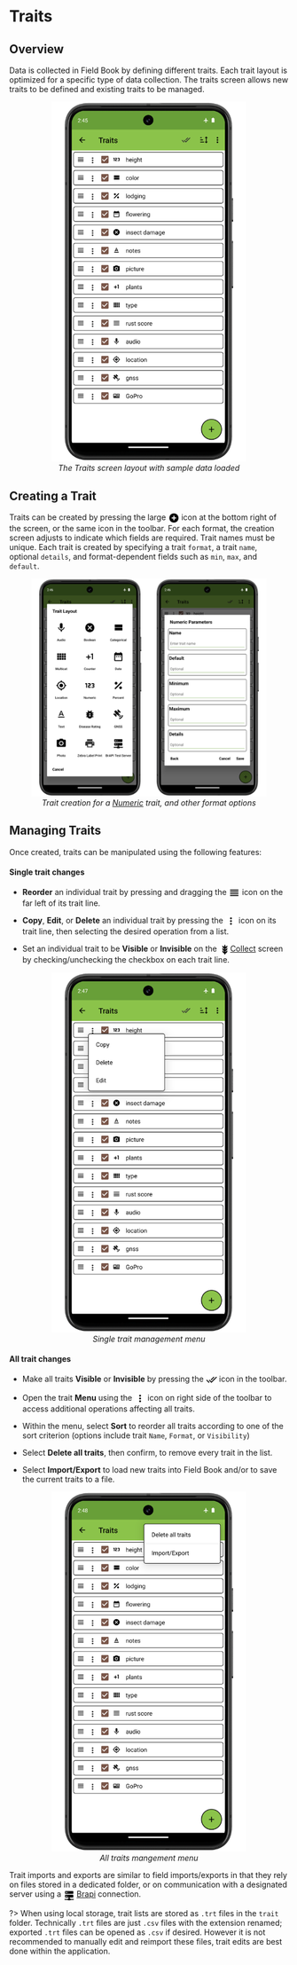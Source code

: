 Traits
======

Overview
--------

Data is collected in Field Book by defining different traits. Each trait
layout is optimized for a specific type of data collection. The traits
screen allows new traits to be defined and existing traits to be
managed.

<figure align="center" class="image">
  <img src="/_static/images/traits/traits_framed.png" width="350px"> 
  <figcaption><i>The Traits screen layout with sample data
loaded</i></figcaption> 
</figure>

Creating a Trait
----------------

Traits can be created by pressing the large <img ref="add" style="vertical-align: middle;" src="/_static/icons/traits/plus-circle.png" width="20px"> icon at the
bottom right of the screen, or the same icon in the toolbar. For each
format, the creation screen adjusts to indicate which fields are
required. Trait names must be unique. Each trait is created by
specifying a trait `format`, a trait `name`, optional `details`, and
format-dependent fields such as `min`, `max`, and `default`.

<figure align="center" class="image">
  <img src="/_static/images/traits/traits_create_joined.png" width="700px"> 
  <figcaption><i>Trait creation for a <a href="#/trait-numeric">Numeric</a> trait, and other format options</i></figcaption> 
</figure>

Managing Traits
---------------

Once created, traits can be manipulated using the following features:

#### Single trait changes

- **Reorder** an individual trait by pressing and dragging the <img ref="reorder" style="vertical-align: middle;" src="/_static/icons/traits/reorder-horizontal.png" width="20px"> icon on the far left of its trait line.

- **Copy**, **Edit**, or **Delete** an individual trait by pressing the <img ref="menu" style="vertical-align: middle;" src="/_static/icons/traits/dots-vertical.png" width="20px"> icon on its trait line, then selecting the desired operation from a list.

- Set an individual trait to be **Visible** or **Invisible** on the <a href="collect.md"><img style="vertical-align: middle;" src="/_static/icons/home/barley.png" width="20px"></a>[Collect](collect.md) screen by checking/unchecking the checkbox on each trait line.

<figure align="center" class="image">
  <img src="/_static/images/traits/single_trait_menu_framed.png" width="350px"> 
  <figcaption><i>Single trait management menu</i></figcaption> 
</figure>

#### All trait changes

- Make all traits **Visible** or **Invisible** by pressing the <img ref="check-all" style="vertical-align: middle;" src="/_static/icons/traits/check-all.png" width="20px"> icon in the toolbar.

- Open the trait **Menu** using the <img ref="menu" style="vertical-align: middle;" src="/_static/icons/traits/dots-vertical.png" width="20px"> icon on right side of the toolbar to access additional operations affecting all traits.

- Within the menu, select **Sort** to reorder all traits according to one of the sort criterion (options include trait `Name`, `Format`, or `Visibility`)
  
- Select **Delete all traits**, then confirm, to remove every trait in the list.
  
- Select **Import/Export** to load new traits into Field Book and/or to save the current traits to a file.

<figure align="center" class="image">
  <img src="/_static/images/traits/traits_menu_framed.png" width="350px"> 
  <figcaption><i>All traits mangement menu</i></figcaption> 
</figure>

Trait imports and exports are similar to field imports/exports in that
they rely on files stored in a dedicated folder, or on communication
with a designated server using a <a href="brapi.md"><img style="vertical-align: middle;" src="/_static/icons/settings/main/server-network.png" width="20px"></a> [Brapi](brapi.md) connection.

?> When using local storage, trait lists are stored as `.trt` files in the
`trait` folder. Technically `.trt` files are just `.csv` files with the extension renamed; exported `.trt` files can be opened as `.csv` if desired. However it is not recommended to manually edit and reimport these files, trait edits are best done within the application.
